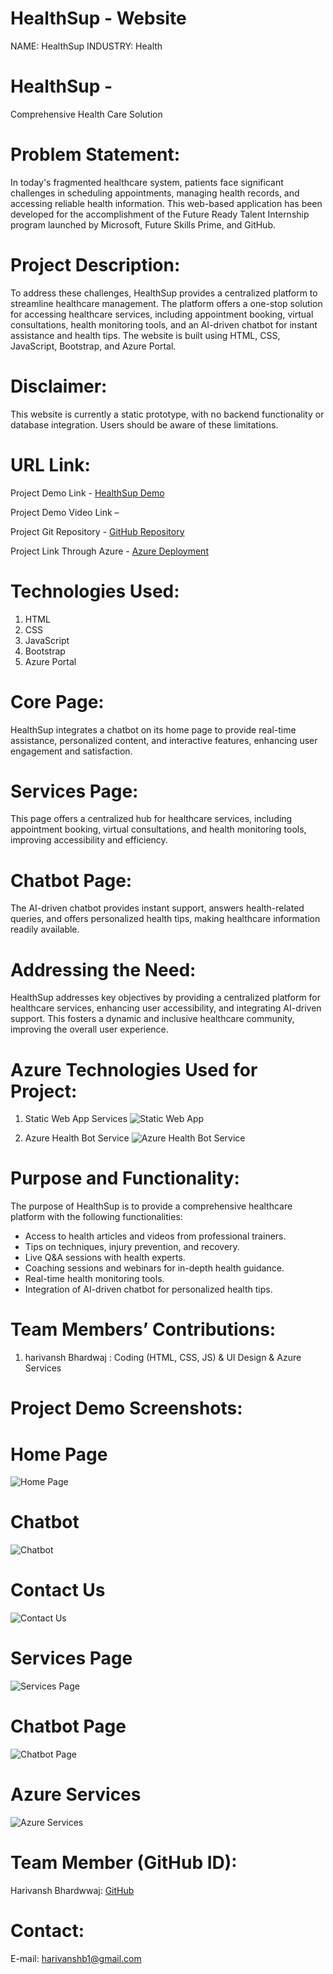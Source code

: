 # HealthSup - Website
NAME: HealthSup
INDUSTRY: Health

# HealthSup - 
Comprehensive Health Care Solution

# Problem Statement:

In today's fragmented healthcare system, patients face significant challenges in scheduling appointments, managing health records, and accessing reliable health information. This web-based application has been developed for the accomplishment of the Future Ready Talent Internship program launched by Microsoft, Future Skills Prime, and GitHub.

# Project Description:

To address these challenges, HealthSup provides a centralized platform to streamline healthcare management. The platform offers a one-stop solution for accessing healthcare services, including appointment booking, virtual consultations, health monitoring tools, and an AI-driven chatbot for instant assistance and health tips. The website is built using HTML, CSS, JavaScript, Bootstrap, and Azure Portal.

# Disclaimer:
This website is currently a static prototype, with no backend functionality or database integration. Users should be aware of these limitations.

# URL Link:
Project Demo Link - [HealthSup Demo](harivanshx.github.io/HealthSup/)

Project Demo Video Link – 

Project Git Repository - [GitHub Repository](https://github.com/harivanshx/HealthSup)

Project Link Through Azure - [Azure Deployment](https://mango-mud-0f5a5dd00.5.azurestaticapps.net/)

# Technologies Used:
1. HTML
2. CSS
3. JavaScript
4. Bootstrap
5. Azure Portal

# Core Page:
HealthSup integrates a chatbot on its home page to provide real-time assistance, personalized content, and interactive features, enhancing user engagement and satisfaction.

# Services Page:
This page offers a centralized hub for healthcare services, including appointment booking, virtual consultations, and health monitoring tools, improving accessibility and efficiency.

# Chatbot Page:
The AI-driven chatbot provides instant support, answers health-related queries, and offers personalized health tips, making healthcare information readily available.

# Addressing the Need:
HealthSup addresses key objectives by providing a centralized platform for healthcare services, enhancing user accessibility, and integrating AI-driven support. This fosters a dynamic and inclusive healthcare community, improving the overall user experience.

# Azure Technologies Used for Project:
1. Static Web App Services
   ![Static Web App](https://github.com/harivanshx/HealthSup/blob/master/Screenshot%20(19).png)



3. Azure Health Bot Service
   ![Azure Health Bot Service](https://github.com/harivanshx/HealthSup/blob/master/Screenshot%20(18).png)

# Purpose and Functionality:
The purpose of HealthSup is to provide a comprehensive healthcare platform with the following functionalities:
- Access to health articles and videos from professional trainers.
- Tips on techniques, injury prevention, and recovery.
- Live Q&A sessions with health experts.
- Coaching sessions and webinars for in-depth health guidance.
- Real-time health monitoring tools.
- Integration of AI-driven chatbot for personalized health tips.

# Team Members’ Contributions:
1. harivansh Bhardwaj :  Coding (HTML, CSS, JS) & UI Design & Azure Services

# Project Demo Screenshots:

# Home Page
![Home Page](https://github.com/harivanshx/HealthSup/blob/master/Screenshot%20(11).png)

# Chatbot
![Chatbot](https://github.com/harivanshx/HealthSup/blob/master/Screenshot%20(14).png)

# Contact Us
![Contact Us](https://github.com/harivanshx/HealthSup/blob/master/Screenshot%20(16).png)

# Services Page
![Services Page](https://github.com/harivanshx/HealthSup/blob/master/Screenshot%20(13).png)

# Chatbot Page
![Chatbot Page](https://github.com/harivanshx/HealthSup/blob/master/Screenshot%20(14).png)


# Azure Services
![Azure Services](https://github.com/harivanshx/HealthSup/blob/master/Screenshot%20(17).png)



# Team Member (GitHub ID):
Harivansh Bhardwwaj: [GitHub](https://github.com/harivanshx)


# Contact:
E-mail: harivanshb1@gmail.com
